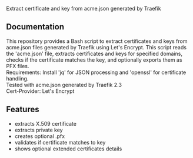 Extract certificate and key from acme.json generated by Traefik


## Documentation


This repository provides a Bash script to extract certificates and keys from acme.json files generated by Traefik using Let's Encrypt.
This script reads the 'acme.json' file, extracts certificates and keys for specified domains,  
checks if the certificate matches the key, and optionally exports them as PFX files.           
Requirements: Install 'jq' for JSON processing and 'openssl' for certificate handling.         
Tested with acme.json generated by Traefik 2.3    
Cert-Provider: Let's Encrypt



## Features
- extracts X.509 certificate
- extracts private key
- creates optional .pfx
- validates if certificate matches to key
- shows optional extended certificates details

